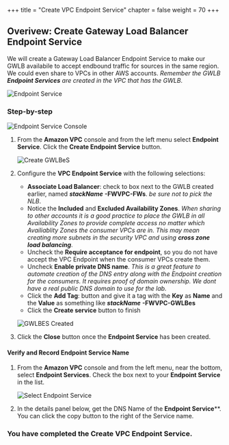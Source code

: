 +++
title = "Create VPC Endpoint Service"
chapter = false
weight = 70
+++

## Overivew: Create Gateway Load Balancer Endpoint Service

We will create a Gateway Load Balancer Endpoint Service to make our GWLB availabile to accept endbound traffic for sources in the same region.  We could even share to VPCs in other AWS accounts. _Remember the GWLB **Endpoint Services** are created in the VPC that has the GWLB_.

![Endpoint Service](/images/gwlbe-diagram.png)

### Step-by-step
![Endpoint Service Console](/images/gwlbe-gwlbes-list.png)

1. From the **Amazon VPC** console and from the left menu select **Endpoint Service**. Click the **Create Endpoint Service** button.

    ![Create GWLBeS](/images/gwlbe-create-gwlbes.png)

1. Configure the **VPC Endpoint Service** with the following selections:
    - **Associate Load Balancer**: check to box next to the GWLB created earlier, named  ***stackName*** **-FWVPC-FWs**. _be sure not to pick the NLB_.
    - Notice the **Included** and **Excluded Availability Zones**. _When sharing to other accounts it is a good practice to place the GWLB in all Availability Zones to provide complete access no matter which Availiablity Zones the consumer VPCs are in. This may mean creating more subnets in the security VPC and using **cross zone load balancing**_.
    - Uncheck the **Require acceptance for endpoint**, so you do not have accept the VPC Endpoint when the consumer VPCs create them. 
    - Uncheck **Enable private DNS name**. _This is a great feature to automate creation of the DNS entry along with the Endpoint creation for the consumers. It requires proof of domain ownership. We dont have a real public DNS domain to use for the lab._
    - Click the **Add Tag**: button and give it a tag with the **Key** as **Name** and the **Value** as something like ***stackName*** **-FWVPC-GWLBes**
    - Click the **Create service** button to finish


    ![GWLBES Created](/images/gwlbe-created-gwlbes.png)

1. Click the **Close** button once the **Endpoint Service** has been created.

#### Verify and Record Endpoint Service Name

1. From the **Amazon VPC** console and from the left menu, near the bottom, select **Endpoint Services**. Check the box next to your **Endpoint Service** in the list.

   ![Select Endpoint Service](/images/gwlbe-gwlbes-details.png)

1. In the details panel below, get the DNS Name of the **Endpoint Service****. You can click the copy button to the right of the Service name.



### You have completed the Create VPC Endpoint Service.
